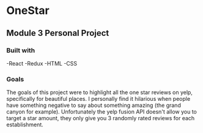 # OneStar


## Module 3 Personal Project

### Built with
-React
-Redux
-HTML
-CSS

### Goals

The goals of this project were to highlight all the one star reviews on yelp, specifically for beautiful places. I personally find it hilarious when people have something negative to say about something amazing (the grand canyon for example). Unfortunately the yelp fusion API doesn't allow you to target a star amount, they only give you 3 randomly rated reviews for each establishment. 
